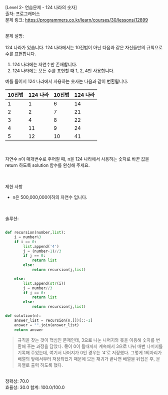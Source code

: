 [Level 2- 연습문제 - 124 나라의 숫자] </br>
출처: 프로그래머스 </br>
문제 링크: https://programmers.co.kr/learn/courses/30/lessons/12899 </br>

</br>
문제 설명:
</br>
</br>
124 나라가 있습니다. 124 나라에서는 10진법이 아닌 다음과 같은 자신들만의 규칙으로 수를 표현합니다.

1. 124 나라에는 자연수만 존재합니다.
2. 124 나라에는 모든 수를 표현할 때 1, 2, 4만 사용합니다.

예를 들어서 124 나라에서 사용하는 숫자는 다음과 같이 변환됩니다.

|10진법	|124 나라	|10진법	|124 나라|
|------|-------|------|-------|
|1	|1	|6	|14|
|2	|2	|7	|21|
|3	|4	|8	|22|
|4	|11	|9	|24|
|5	|12	|10	|41|

</br>

자연수 n이 매개변수로 주어질 때, n을 124 나라에서 사용하는 숫자로 바꾼 값을 return 하도록 solution 함수를 완성해 주세요.

</br>
</br>
제한 사항 </br>

* n은 500,000,000이하의 자연수 입니다.

</br>
</br>
솔루션: </br>

```python

def recursion(number,list):
    i = number%3
    if i == 0:
        list.append('4')
        j = (number-1)//3
        if j == 0:
            return list
        else:
            return recursion(j,list)

    else:
        list.append(str(i))
        j = number//3
        if j == 0:
            return list
        else:
            return recursion(j,list)

def solution(n):
    answer_list = recursion(n,[])[::-1]
    answer = "".join(answer_list)
    return answer
```

> 규칙을 찾는 것이 핵심인 문제인데, 3으로 나눈 나머지와 몫을 이용해 숫자를 변환해 푸는 과정을 담았다. 몫이 0이 될때까지 계속해서 3으로 나눠 매번 나머지를 기록해
  주었는데, 여기서 나머지가 0인 경우는 '4'로 저장했다. 그렇게 1의자리가 배열의 앞에서부터 저장되었기 때문에 모든 재귀가 끝나면 배열을 뒤집은 후, 문자열로 출력
  하도록 했다.
  
</br>
정확성: 70.0</br>
효율성: 30.0
합계: 100.0/100.0

